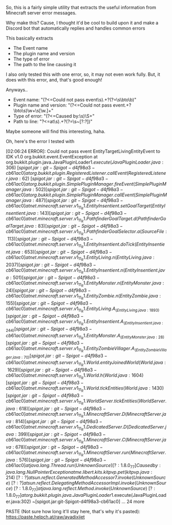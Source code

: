 So, this is a fairly simple utility that extracts the useful information from Minecraft server error messages.

Why make this? Cause, I thought it'd be cool to build upon it and make a Discord bot that automatically replies and handles common errors

This basically extracts
- The Event name
- The plugin name and version
- The type of error
- The path to the line causing it

I also only tested this with one error, so, it may not even work fully. But, it does with this error, and, that's good enough!

Anyways..

- Event name: "(?<=Could not pass event\s).+?(?=\s\bto\b)"
- Plugin name and version: "(?<=Could not pass event.+?\bto\s)\w+\s[\w\.]+"
- Type of error: "(?<=Caused by:\s)\S+"
- Path to line: "?<=at\s).+?(?=\s~\[\?:\?])"

Maybe someone will find this interesting, haha.

Oh, here's the error I tested with

[02:06:24 ERROR]: Could not pass event EntityTargetLivingEntityEvent to IDK v1.0
org.bukkit.event.EventException
        at org.bukkit.plugin.java.JavaPluginLoader$1.execute(JavaPluginLoader.java:306) ~[spigot.jar:git-Spigot-d4f98a3-cb61ac0]
        at org.bukkit.plugin.RegisteredListener.callEvent(RegisteredListener.java:62) ~[spigot.jar:git-Spigot-d4f98a3-cb61ac0]
        at org.bukkit.plugin.SimplePluginManager.fireEvent(SimplePluginManager.java:502) [spigot.jar:git-Spigot-d4f98a3-cb61ac0]
        at org.bukkit.plugin.SimplePluginManager.callEvent(SimplePluginManager.java:487) [spigot.jar:git-Spigot-d4f98a3-cb61ac0]
        at net.minecraft.server.v1_11_R1.EntityInsentient.setGoalTarget(EntityInsentient.java:143) [spigot.jar:git-Spigot-d4f98a3-cb61ac0]
        at net.minecraft.server.v1_11_R1.PathfinderGoalTarget.d(PathfinderGoalTarget.java:83) [spigot.jar:git-Spigot-d4f98a3-cb61ac0]
        at net.minecraft.server.v1_11_R1.PathfinderGoalSelector.a(SourceFile:113) [spigot.jar:git-Spigot-d4f98a3-cb61ac0]
        at net.minecraft.server.v1_11_R1.EntityInsentient.doTick(EntityInsentient.java:653) [spigot.jar:git-Spigot-d4f98a3-cb61ac0]
        at net.minecraft.server.v1_11_R1.EntityLiving.n(EntityLiving.java:2037) [spigot.jar:git-Spigot-d4f98a3-cb61ac0]
        at net.minecraft.server.v1_11_R1.EntityInsentient.n(EntityInsentient.java:501) [spigot.jar:git-Spigot-d4f98a3-cb61ac0]
        at net.minecraft.server.v1_11_R1.EntityMonster.n(EntityMonster.java:24) [spigot.jar:git-Spigot-d4f98a3-cb61ac0]
        at net.minecraft.server.v1_11_R1.EntityZombie.n(EntityZombie.java:155) [spigot.jar:git-Spigot-d4f98a3-cb61ac0]
        at net.minecraft.server.v1_11_R1.EntityLiving.A_(EntityLiving.java:1893) [spigot.jar:git-Spigot-d4f98a3-cb61ac0]
        at net.minecraft.server.v1_11_R1.EntityInsentient.A_(EntityInsentient.java:244) [spigot.jar:git-Spigot-d4f98a3-cb61ac0]
        at net.minecraft.server.v1_11_R1.EntityMonster.A_(EntityMonster.java:28) [spigot.jar:git-Spigot-d4f98a3-cb61ac0]
        at net.minecraft.server.v1_11_R1.EntityZombieVillager.A_(EntityZombieVillager.java:70) [spigot.jar:git-Spigot-d4f98a3-cb61ac0]
        at net.minecraft.server.v1_11_R1.World.entityJoinedWorld(World.java:1629) [spigot.jar:git-Spigot-d4f98a3-cb61ac0]
        at net.minecraft.server.v1_11_R1.World.h(World.java:1604) [spigot.jar:git-Spigot-d4f98a3-cb61ac0]
        at net.minecraft.server.v1_11_R1.World.tickEntities(World.java:1430) [spigot.jar:git-Spigot-d4f98a3-cb61ac0]
        at net.minecraft.server.v1_11_R1.WorldServer.tickEntities(WorldServer.java:618) [spigot.jar:git-Spigot-d4f98a3-cb61ac0]
        at net.minecraft.server.v1_11_R1.MinecraftServer.D(MinecraftServer.java:814) [spigot.jar:git-Spigot-d4f98a3-cb61ac0]
        at net.minecraft.server.v1_11_R1.DedicatedServer.D(DedicatedServer.java:399) [spigot.jar:git-Spigot-d4f98a3-cb61ac0]
        at net.minecraft.server.v1_11_R1.MinecraftServer.C(MinecraftServer.java:678) [spigot.jar:git-Spigot-d4f98a3-cb61ac0]
        at net.minecraft.server.v1_11_R1.MinecraftServer.run(MinecraftServer.java:576) [spigot.jar:git-Spigot-d4f98a3-cb61ac0]
        at java.lang.Thread.run(Unknown Source) [?:1.8.0_77]
Caused by: java.lang.NullPointerException
        at me.libert.kits.kitpvp.pet(kitpvp.java:214) ~[?:?]
        at sun.reflect.GeneratedMethodAccessor7.invoke(Unknown Source) ~[?:?]
        at sun.reflect.DelegatingMethodAccessorImpl.invoke(Unknown Source) ~[?:1.8.0_77]
        at java.lang.reflect.Method.invoke(Unknown Source) ~[?:1.8.0_77]
        at org.bukkit.plugin.java.JavaPluginLoader$1.execute(JavaPluginLoader.java:302) ~[spigot.jar:git-Spigot-d4f98a3-cb61ac0]
        ... 24 more

PASTE (Not sure how long it'll stay here, that's why it's pasted): https://paste.helpch.at/raw/ayadixijet
